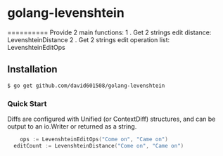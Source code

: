 # golang-levenshtein
==========
Provide 2 main functions:
1 . Get 2 strings edit distance: LevenshteinDistance
2 . Get 2 strings edit operation list: LevenshteinEditOps

## Installation

```bash
$ go get github.com/david601508/golang-levenshtein
```

### Quick Start

Diffs are configured with Unified (or ContextDiff) structures, and can
be output to an io.Writer or returned as a string.

```Go
	ops := LevenshteinEditOps("Come on", "Came on")
  editCount := LevenshteinDistance("Come on", "Came on")
```


